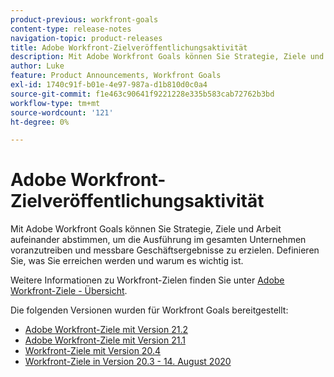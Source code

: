 ```yaml
---
product-previous: workfront-goals
content-type: release-notes
navigation-topic: product-releases
title: Adobe Workfront-Zielveröffentlichungsaktivität
description: Mit Adobe Workfront Goals können Sie Strategie, Ziele und Arbeit aufeinander abstimmen, um die Ausführung im gesamten Unternehmen voranzutreiben und messbare Geschäftsergebnisse zu erzielen. Definieren Sie, was Sie erreichen werden und warum es wichtig ist.
author: Luke
feature: Product Announcements, Workfront Goals
exl-id: 1740c91f-b01e-4e97-987a-d1b810d0c0a4
source-git-commit: f1e463c90641f9221228e335b583cab72762b3bd
workflow-type: tm+mt
source-wordcount: '121'
ht-degree: 0%

---
```


# Adobe Workfront-Zielveröffentlichungsaktivität

Mit Adobe Workfront Goals können Sie Strategie, Ziele und Arbeit aufeinander abstimmen, um die Ausführung im gesamten Unternehmen voranzutreiben und messbare Geschäftsergebnisse zu erzielen. Definieren Sie, was Sie erreichen werden und warum es wichtig ist.

Weitere Informationen zu Workfront-Zielen finden Sie unter [Adobe Workfront-Ziele - Übersicht](../../../workfront-goals/goal-management/wf-goals-overview.md).

Die folgenden Versionen wurden für Workfront Goals bereitgestellt:

* [Adobe Workfront-Ziele mit Version 21.2](../../../product-announcements/product-releases/goals-release-activity/goals-21.2-release/goals-release-21-2.md)
* [Adobe Workfront-Ziele mit Version 21.1](../../../product-announcements/product-releases/goals-release-activity/goals-release-21-1.md)
* [Workfront-Ziele mit Version 20.4](../../../product-announcements/product-releases/goals-release-activity/goals-release-20-4.md)
* [Workfront-Ziele in Version 20.3 - 14. August 2020](../../../product-announcements/product-releases/goals-release-activity/goals-release-20-3.md)

